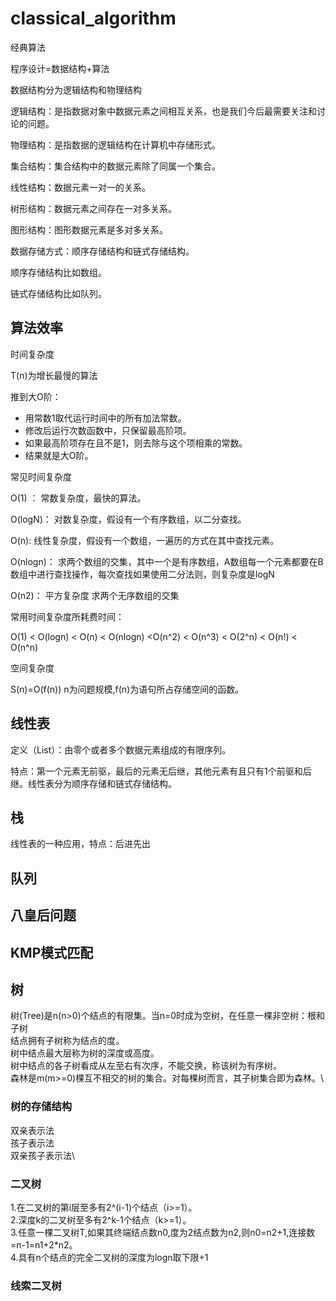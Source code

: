 # classical_algorithm
经典算法

程序设计=数据结构+算法

数据结构分为逻辑结构和物理结构

逻辑结构：是指数据对象中数据元素之间相互关系，也是我们今后最需要关注和讨论的问题。

物理结构：是指数据的逻辑结构在计算机中存储形式。

集合结构：集合结构中的数据元素除了同属一个集合。

线性结构：数据元素一对一的关系。

树形结构：数据元素之间存在一对多关系。

图形结构：图形数据元素是多对多关系。

数据存储方式：顺序存储结构和链式存储结构。

顺序存储结构比如数组。

链式存储结构比如队列。

## 算法效率

时间复杂度

T(n)为增长最慢的算法

推到大O阶：
* 用常数1取代运行时间中的所有加法常数。
* 修改后运行次数函数中，只保留最高阶项。
* 如果最高阶项存在且不是1，则去除与这个项相乘的常数。
* 结果就是大O阶。

常见时间复杂度

O(1) ：
常数复杂度，最快的算法。

O(logN)：
对数复杂度，假设有一个有序数组，以二分查找。

O(n):
线性复杂度，假设有一个数组，一遍历的方式在其中查找元素。

O(nlogn)：
求两个数组的交集，其中一个是有序数组，A数组每一个元素都要在B数组中进行查找操作，每次查找如果使用二分法则，则复杂度是logN

O(n2)：
平方复杂度
求两个无序数组的交集

常用时间复杂度所耗费时间：

O(1) < O(logn) < O(n) < O(nlogn) <O(n^2) < O(n^3) < O(2^n) < O(n!) < O(n^n)

空间复杂度

S(n)=O(f(n))
n为问题规模,f(n)为语句所占存储空间的函数。


## 线性表
定义（List）：由零个或者多个数据元素组成的有限序列。

特点：第一个元素无前驱，最后的元素无后继，其他元素有且只有1个前驱和后继。线性表分为顺序存储和链式存储结构。



## 栈
线性表的一种应用，特点：后进先出

## 队列

## 八皇后问题
## KMP模式匹配

## 树
树(Tree)是n(n>0)个结点的有限集。当n=0时成为空树，在任意一棵非空树：根和子树\
结点拥有子树称为结点的度。\
树中结点最大层称为树的深度或高度。\
树中结点的各子树看成从左至右有次序，不能交换，称该树为有序树。\
森林是m(m>=0)棵互不相交的树的集合。对每棵树而言，其子树集合即为森林。\

### 树的存储结构
双亲表示法\
孩子表示法 \
双亲孩子表示法\

### 二叉树
1.在二叉树的第i层至多有2^(i-1)个结点（i>=1）。\
2.深度k的二叉树至多有2^k-1个结点（k>=1）。\
3.任意一棵二叉树T,如果其终端结点数n0,度为2结点数为n2,则n0=n2+1,连接数=n-1=n1+2*n2。\
4.具有n个结点的完全二叉树的深度为logn取下限+1

### 线索二叉树





<!--  
排序 

插入排序类

选择排序类

交换排序类 
-->

